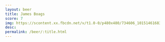 ```yaml
---
layout: beer
title: James Boags
score: 7
img: https://scontent.xx.fbcdn.net/v/t1.0-0/p480x480/734606_10151461683093745_1782530484_n.jpg?oh=a50bb808a1133f86b652fcdcd2167440&oe=5908F033
desc: 
permalink: /beer/:title.html
---
```

